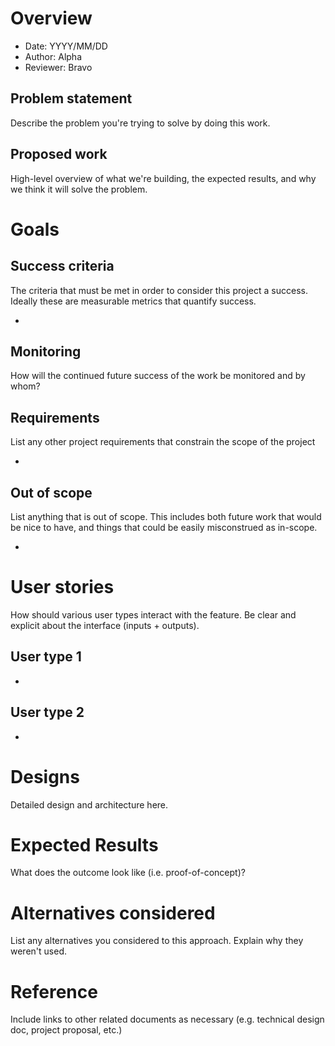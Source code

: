 
# Overview

- Date: YYYY/MM/DD
- Author: Alpha
- Reviewer:  Bravo

## Problem statement

Describe the problem you're trying to solve by doing this work.

## Proposed work

High-level overview of what we're building, the expected results, and why we think it will solve the problem.

# Goals

## Success criteria

The criteria that must be met in order to consider this project a success.
Ideally these are measurable metrics that quantify success.

- 

## Monitoring

How will the continued future success of the work be monitored and by whom?

## Requirements

List any other project requirements that constrain the scope of the project

- 

## Out of scope

List anything that is out of scope. This includes both future work that would be nice to have, and things that could be easily misconstrued as in-scope. 

- 

# User stories

How should various user types interact with the feature.
Be clear and explicit about the interface (inputs + outputs).

## **User type 1**

- 

## **User type 2**

- 

# Designs

Detailed design and architecture here.

# Expected Results

What does the outcome look like (i.e. proof-of-concept)?

# Alternatives considered

List any alternatives you considered to this approach. Explain why they weren't used.

# Reference

Include links to other related documents as necessary (e.g. technical design doc, project proposal, etc.)
